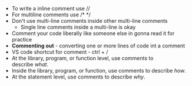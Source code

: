- To write a inline comment use $\text{//}$
- For multiline comments use $\text{/*  */}$
- Don't use multi-line comments inside other multi-line comments
	- Single line comments inside a multi-line is okay
- Comment your code liberally like someone else in gonna read it for practice
- **Commenting out** - converting one or more lines of code int a comment
- VS code shortcut for comment - ctrl + /
- At the library, program, or function level, use comments to describe _what_.
- Inside the library, program, or function, use comments to describe _how_.
- At the statement level, use comments to describe _why_.